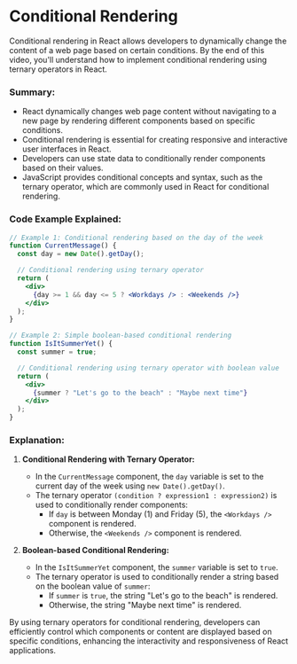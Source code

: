 # Conditional Rendering 

Conditional rendering in React allows developers to dynamically change the content of a web page based on certain conditions. By the end of this video, you'll understand how to implement conditional rendering using ternary operators in React.

### Summary:
- React dynamically changes web page content without navigating to a new page by rendering different components based on specific conditions.
- Conditional rendering is essential for creating responsive and interactive user interfaces in React.
- Developers can use state data to conditionally render components based on their values.
- JavaScript provides conditional concepts and syntax, such as the ternary operator, which are commonly used in React for conditional rendering.

### Code Example Explained:
```jsx
// Example 1: Conditional rendering based on the day of the week
function CurrentMessage() {
  const day = new Date().getDay();

  // Conditional rendering using ternary operator
  return (
    <div>
      {day >= 1 && day <= 5 ? <Workdays /> : <Weekends />}
    </div>
  );
}

// Example 2: Simple boolean-based conditional rendering
function IsItSummerYet() {
  const summer = true;

  // Conditional rendering using ternary operator with boolean value
  return (
    <div>
      {summer ? "Let's go to the beach" : "Maybe next time"}
    </div>
  );
}
```

### Explanation:
1. **Conditional Rendering with Ternary Operator:**
   - In the `CurrentMessage` component, the `day` variable is set to the current day of the week using `new Date().getDay()`.
   - The ternary operator `(condition ? expression1 : expression2)` is used to conditionally render components:
     - If `day` is between Monday (1) and Friday (5), the `<Workdays />` component is rendered.
     - Otherwise, the `<Weekends />` component is rendered.

2. **Boolean-based Conditional Rendering:**
   - In the `IsItSummerYet` component, the `summer` variable is set to `true`.
   - The ternary operator is used to conditionally render a string based on the boolean value of `summer`:
     - If `summer` is `true`, the string "Let's go to the beach" is rendered.
     - Otherwise, the string "Maybe next time" is rendered.

By using ternary operators for conditional rendering, developers can efficiently control which components or content are displayed based on specific conditions, enhancing the interactivity and responsiveness of React applications.
